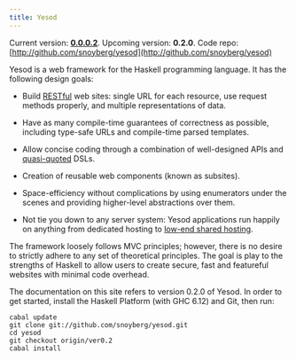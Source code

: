```yaml
---
title: Yesod
---
```

Current version: **[0.0.0.2](http://hackage.haskell.org/package/yesod-0.0.0.2)**. Upcoming version: **0.2.0**. Code repo: [http://github.com/snoyberg/yesod](http://github.com/snoyberg/yesod)

Yesod is a web framework for the Haskell programming language. It has the following design goals:

* Build [RESTful](http://en.wikipedia.org/wiki/Representational_State_Transfer) web sites: single URL for each resource, use request methods properly, and multiple representations of data.

* Have as many compile-time guarantees of correctness as possible, including type-safe URLs and compile-time parsed templates.

* Allow concise coding through a combination of well-designed APIs and [quasi-quoted](http://www.haskell.org/haskellwiki/Quasiquotation) DSLs.

* Creation of reusable web components (known as subsites).

* Space-efficiency without complications by using enumerators under the scenes and providing higher-level abstractions over them.

* Not tie you down to any server system: Yesod applications run happily on anything from dedicated hosting to [low-end shared hosting](http://www.nearlyfreespech.net/).

The framework loosely follows MVC principles; however, there is no desire to strictly adhere to any set of theoretical principles. The goal is play to the strengths of Haskell to allow users to create secure, fast and featureful websites with minimal code overhead.

The documentation on this site refers to version 0.2.0 of Yesod. In order to get started, install the Haskell Platform (with GHC 6.12) and Git, then run:

    cabal update
    git clone git://github.com/snoyberg/yesod.git
    cd yesod
    git checkout origin/ver0.2
    cabal install
